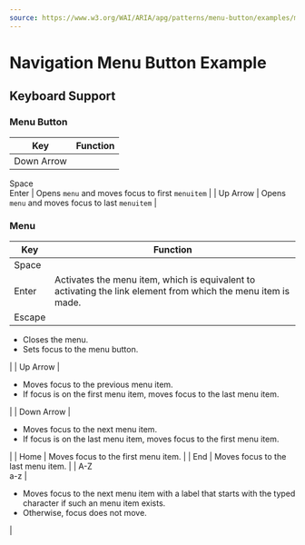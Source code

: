 ```yaml
---
source: https://www.w3.org/WAI/ARIA/apg/patterns/menu-button/examples/menu-button-links/
---
```

Navigation Menu Button Example
==============================

Keyboard Support
----------------

### Menu Button

| Key | Function |
| --- | --- |
| Down Arrow  
Space  
Enter | Opens `menu` and moves focus to first `menuitem` |
| Up Arrow | Opens `menu` and moves focus to last `menuitem` |

### Menu

| Key | Function |
| --- | --- |
| Space  
Enter | Activates the menu item, which is equivalent to activating the link element from which the menu item is made. |
| Escape | 
*   Closes the menu.
*   Sets focus to the menu button.

 |
| Up Arrow | 

*   Moves focus to the previous menu item.
*   If focus is on the first menu item, moves focus to the last menu item.

 |
| Down Arrow | 

*   Moves focus to the next menu item.
*   If focus is on the last menu item, moves focus to the first menu item.

 |
| Home | Moves focus to the first menu item. |
| End | Moves focus to the last menu item. |
| A-Z  
a-z | 

*   Moves focus to the next menu item with a label that starts with the typed character if such an menu item exists.
*   Otherwise, focus does not move.

 |
